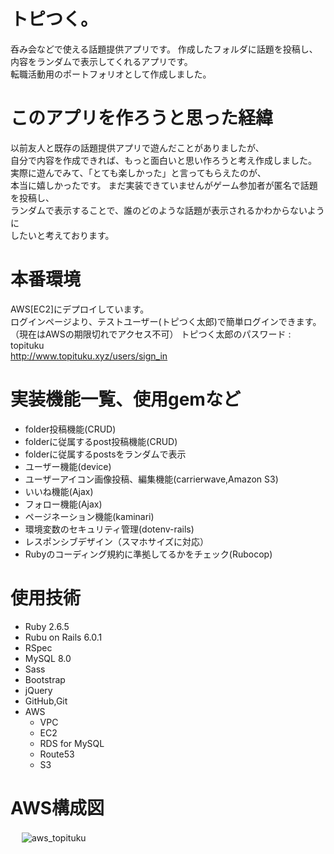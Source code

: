 
# トピつく。

呑み会などで使える話題提供アプリです。
作成したフォルダに話題を投稿し、内容をランダムで表示してくれるアプリです。  
転職活動用のポートフォリオとして作成しました。  

# このアプリを作ろうと思った経緯

以前友人と既存の話題提供アプリで遊んだことがありましたが、  
自分で内容を作成できれば、もっと面白いと思い作ろうと考え作成しました。
実際に遊んでみて、「とても楽しかった」と言ってもらえたのが、  
本当に嬉しかったです。
まだ実装できていませんがゲーム参加者が匿名で話題を投稿し、  
ランダムで表示することで、誰のどのような話題が表示されるかわからないように  
したいと考えております。  

# 本番環境
 
AWS[EC2]にデプロイしています。  
ログインページより、テストユーザー(トピつく太郎)で簡単ログインできます。  （現在はAWSの期限切れでアクセス不可）
トピつく太郎のパスワード : topituku  
http://www.topituku.xyz/users/sign_in

# 実装機能一覧、使用gemなど
 
* folder投稿機能(CRUD)
* folderに従属するpost投稿機能(CRUD)
* folderに従属するpostsをランダムで表示
* ユーザー機能(device)
* ユーザーアイコン画像投稿、編集機能(carrierwave,Amazon S3)
* いいね機能(Ajax)
* フォロー機能(Ajax)
* ページネーション機能(kaminari)
* 環境変数のセキュリティ管理(dotenv-rails)
* レスポンシブデザイン（スマホサイズに対応）
* Rubyのコーディング規約に準拠してるかをチェック(Rubocop)  

# 使用技術
 
* Ruby  2.6.5
* Rubu on Rails 6.0.1
* RSpec
* MySQL 8.0
* Sass
* Bootstrap
* jQuery 
* GitHub,Git
* AWS
  - VPC
  - EC2
  - RDS for MySQL
  - Route53
  - S3
  
# AWS構成図
　
 ![aws_topituku](https://user-images.githubusercontent.com/49052894/81463386-42fac580-91f4-11ea-92d8-6b87612a1f1b.png)
